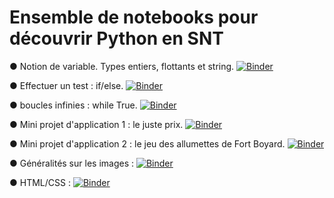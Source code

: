 # Ensemble de notebooks pour découvrir Python en SNT
● Notion de variable. Types entiers, flottants et string.
[![Binder](https://mybinder.org/badge_logo.svg)](https://mybinder.org/v2/gh/fontainedeseaux/SNT/HEAD?urlpath=%2Fnotebooks%2Fles_variables%2Fvariables_affectations.ipynb)


● Effectuer un test : if/else.
[![Binder](https://mybinder.org/badge_logo.svg)](https://mybinder.org/v2/gh/fontainedeseaux/SNT/HEAD?urlpath=%2Fnotebooks%2Fif_else%2Fif_else.ipynb)


● boucles infinies : while True.
[![Binder](https://mybinder.org/badge_logo.svg)](https://mybinder.org/v2/gh/fontainedeseaux/SNT/HEAD?urlpath=%2Fnotebooks%2Fboucles_infinies%2Fboucles_infinies.ipynb)

● Mini projet d'application 1 : le juste prix.
[![Binder](https://mybinder.org/badge_logo.svg)](https://mybinder.org/v2/gh/fontainedeseaux/SNT/HEAD?urlpath=%2Fnotebooks%2Fprojet_juste_prix%2Fjuste_prix.ipynb)

● Mini projet d'application 2 : le jeu des allumettes de Fort Boyard.
[![Binder](https://mybinder.org/badge_logo.svg)](https://mybinder.org/v2/gh/fontainedeseaux/SNT/HEAD?urlpath=%2Fnotebooks%2Fprojet_fort_boyard%2Fprojet_fort_boyard.ipynb)

● Généralités sur les images : 
[![Binder](https://mybinder.org/badge_logo.svg)](https://mybinder.org/v2/gh/fontainedeseaux/SNT/HEAD?urlpath=%2Fnotebooks%2Fgeneralites_images%2Fles_images.ipynb)

● HTML/CSS : 
[![Binder](https://mybinder.org/badge_logo.svg)](https://mybinder.org/v2/gh/fontainedeseaux/SNT/HEAD?urlpath=%2Fnotebooks%2Fgeneralites_images%2Fles_images.ipynb)

